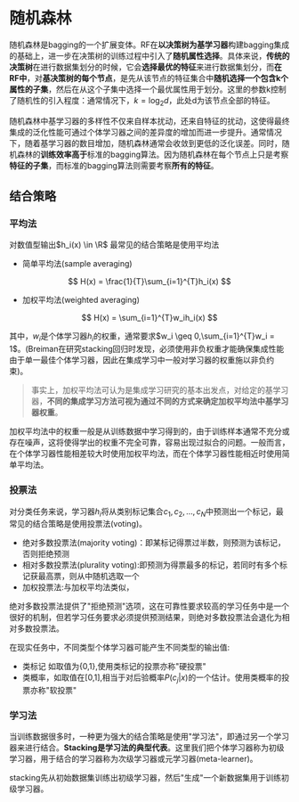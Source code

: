 # 随机森林

随机森林是bagging的一个扩展变体。RF在**以决策树为基学习器**构建bagging集成的基础上，进一步在决策树的训练过程中引入了**随机属性选择**。具体来说，**传统的决策树**在进行数据集划分的时候，它会**选择最优的特征**来进行数据集划分，而**在RF中**，对**基决策树的每个节点**，是先从该节点的特征集合中**随机选择一个包含k个属性的子集**，然后在从这个子集中选择一个最优属性用于划分。这里的参数k控制了随机性的引入程度：通常情况下，$k=\log_2d$，此处d为该节点全部的特征。

随机森林中基学习器的多样性不仅来自样本扰动，还来自特征的扰动，这使得最终集成的泛化性能可通过个体学习器之间的差异度的增加而进一步提升。通常情况下，随着基学习器的数目增加，随机森林通常会收敛到更低的泛化误差。同时，随机森林的**训练效率高于**标准的bagging算法。因为随机森林在每个节点上只是考察**特征的子集**，而标准的bagging算法则需要考察**所有的特征**。

## 结合策略

### 平均法

对数值型输出$h_i(x) \in \R$ 最常见的结合策略是使用平均法

- 简单平均法(sample averaging)

$$
H(x) = \frac{1}{T}\sum_{i=1}^{T}h_i(x)
$$

- 加权平均法(weighted averaging)

$$
H(x) = \sum_{i=1}^{T}w_ih_i(x)
$$

其中，$w_i$是个体学习器$h_i$的权重，通常要求$w_i \geq 0,\sum_{i=1}^{T}w_i = 1$。(Breiman在研究stacking回归时发现，必须使用非负权重才能确保集成性能由于单一最佳个体学习器，因此在集成学习中一般对学习器的权重施以非负约束)。

> 事实上，加权平均法可认为是集成学习研究的基本出发点，对给定的基学习器，**不同的集成学习方法可视为通过不同的方式来确定加权平均法中基学习器权重**。

加权平均法中的权重一般是从训练数据中学习得到的，由于训练样本通常不充分或存在噪声，这将使得学出的权重不完全可靠，容易出现过拟合的问题。一般而言，在个体学习器性能相差较大时使用加权平均法，而在个体学习器性能相近时使用简单平均法。

### 投票法

对分类任务来说，学习器$h_i$将从类别标记集合${c_1,c_2,\dots,c_N}$中预测出一个标记，最常见的结合策略是使用投票法(voting)。

- 绝对多数投票法(majority voting)：即某标记得票过半数，则预测为该标记，否则拒绝预测
- 相对多数投票法(plurality voting):即预测为得票最多的标记，若同时有多个标记获最高票，则从中随机选取一个
- 加权投票法:与加权平均法类似，

绝对多数投票法提供了"拒绝预测"选项，这在可靠性要求较高的学习任务中是一个很好的机制，但若学习任务要求必须提供预测结果，则绝对多数投票法会退化为相对多数投票法。

在现实任务中，不同类型个体学习器可能产生不同类型的输出值:

- 类标记 如取值为{0,1},使用类标记的投票亦称"硬投票"
- 类概率，如取值在[0,1],相当于对后验概率$P(c_j|x)$的一个估计。使用类概率的投票亦称"软投票"

### 学习法

当训练数据很多时，一种更为强大的结合策略是使用"学习法"，即通过另一个学习器来进行结合。**Stacking是学习法的典型代表**。这里我们把个体学习器称为初级学习器，用于结合的学习器称为次级学习器或元学习器(meta-learner)。

stacking先从初始数据集训练出初级学习器，然后"生成"一个新数据集用于训练初级学习器。